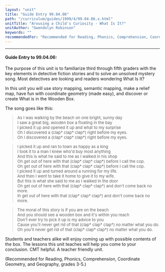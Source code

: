 ```yaml
---
layout: "unit"
title: "Guide Entry 99.04.06"
path: "/curriculum/guides/1999/4/99.04.06.x.html"
unitTitle: "Arousing a Child's Curiosity - What Is It?"
unitAuthor: "Gwendolyn Robinson"
keywords: ""
recommendedFor: "Recommended for Reading, Phonics, Comprehension, Coordinate Geometry, and Geography, grades 3-5."
---
```

<body>
<hr/>
<h4>
Guide Entry to 99.04.06:
</h4>
The purpose of this unit is to familiarize third through fifth graders with the key elements in detective fiction stories and to solve an unsolved mystery song.  Most detectives are looking and readers wondering What Is It?
<p>
In this unit you will use story mapping, semantic mapping, make a relief map, have fun with coordinate geometry (made easy), and discover or create What is in the Wooden Box.
</p>
<p>
The song goes like this:
</p>
<blockquote>
<dl>
<font size="-1">
<dt>
As I was walking by the beach on one bright, sunny day
<dt>
I saw a great big, wooden box a floating in the bay
<dt>
I picked it up and opened it up and what to my surprise
<dt>
Oh I discovered a (clap* clap* clap*) right before my eyes.
<dt>
Oh I discovered a (clap* clap* clap*) right before my eyes.
</dt>
</dt>
</dt>
</dt>
</dt>
</font>
</dl>
</blockquote>
<blockquote>
<dl>
<font size="-1">
<dt>
I picked it up and ran to town as happy as a king
<dt>
I took it to a man I knew who'd buy most anything
<dt>
And this is what he said to me as I walked in his shop
<dt>
Oh get out of here with that (clap* clap* clap*) before I call the cop.
<dt>
Oh get out of here with that (clap* clap* clap*) before I call the cop.
<dt>
<dt>
I picked it up and turned around a running for my life.
<dt>
And then I went to take it home to give it to my wife.
<dt>
But this is what she said to me as I walked in the door
<dt>
Oh get out of here with that (clap* clap* clap*) and don't come back no more.
<dt>
Ih get out of here with that (clap* clap* clap*) and don't come back no more.
</dt>
</dt>
</dt>
</dt>
</dt>
</dt>
</dt>
</dt>
</dt>
</dt>
</dt>
</font>
</dl>
</blockquote>
<blockquote>
<dl>
<font size="-1">
<dt>
The moral of this story is if you are on the beach
<dt>
And you should see a wooden box and it's within you reach
<dt>
Don't ever try to pick it up is my advice to you
<dt>
Cause you'll never get rid of that (clap* clap* clap*) no matter what you do.
<dt>
Oh you'll never get rid of that (clap* clap* clap*) no matter what you do.
</dt>
</dt>
</dt>
</dt>
</dt>
</font>
</dl>
</blockquote>
Students and teachers alike will enjoy coming up with possible contents of the box.  The lessons this unit teaches will help you come to your conclusion.  CMT helpful.  A teacher friendly unit.
<p>
(Recommended for Reading, Phonics, Comprehension, Coordinate Geometry, and Geography, grades 3-5.)
</p>
</body>